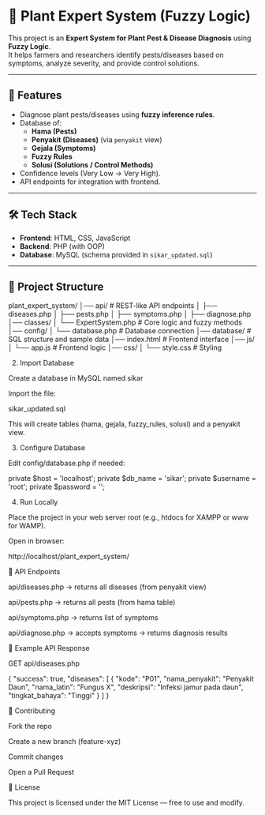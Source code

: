# 🌱 Plant Expert System (Fuzzy Logic)

This project is an **Expert System for Plant Pest & Disease Diagnosis** using **Fuzzy Logic**.  
It helps farmers and researchers identify pests/diseases based on symptoms, analyze severity, and provide control solutions.

---

## 🚀 Features
- Diagnose plant pests/diseases using **fuzzy inference rules**.
- Database of:
  - **Hama (Pests)**
  - **Penyakit (Diseases)** (via `penyakit` view)
  - **Gejala (Symptoms)**
  - **Fuzzy Rules**
  - **Solusi (Solutions / Control Methods)**
- Confidence levels (Very Low → Very High).
- API endpoints for integration with frontend.

---

## 🛠️ Tech Stack
- **Frontend**: HTML, CSS, JavaScript  
- **Backend**: PHP (with OOP)  
- **Database**: MySQL (schema provided in `sikar_updated.sql`)  

---

## 📂 Project Structure
plant_expert_system/
│── api/ # REST-like API endpoints
│ ├── diseases.php
│ ├── pests.php
│ ├── symptoms.php
│ ├── diagnose.php
│── classes/
│ └── ExpertSystem.php # Core logic and fuzzy methods
│── config/
│ └── database.php # Database connection
│── database/ # SQL structure and sample data
│── index.html # Frontend interface
│── js/
│ └── app.js # Frontend logic
│── css/
│ └── style.css # Styling

2. Import Database

Create a database in MySQL named sikar

Import the file:

sikar_updated.sql


This will create tables (hama, gejala, fuzzy_rules, solusi) and a penyakit view.

3. Configure Database

Edit config/database.php if needed:

private $host = 'localhost';
private $db_name = 'sikar';
private $username = 'root';
private $password = '';

4. Run Locally

Place the project in your web server root (e.g., htdocs for XAMPP or www for WAMP).

Open in browser:

http://localhost/plant_expert_system/

📡 API Endpoints

api/diseases.php → returns all diseases (from penyakit view)

api/pests.php → returns all pests (from hama table)

api/symptoms.php → returns list of symptoms

api/diagnose.php → accepts symptoms → returns diagnosis results

🧪 Example API Response

GET api/diseases.php

{
  "success": true,
  "diseases": [
    {
      "kode": "P01",
      "nama_penyakit": "Penyakit Daun",
      "nama_latin": "Fungus X",
      "deskripsi": "Infeksi jamur pada daun",
      "tingkat_bahaya": "Tinggi"
    }
  ]
}

🤝 Contributing

Fork the repo

Create a new branch (feature-xyz)

Commit changes

Open a Pull Request

📜 License

This project is licensed under the MIT License — free to use and modify.
